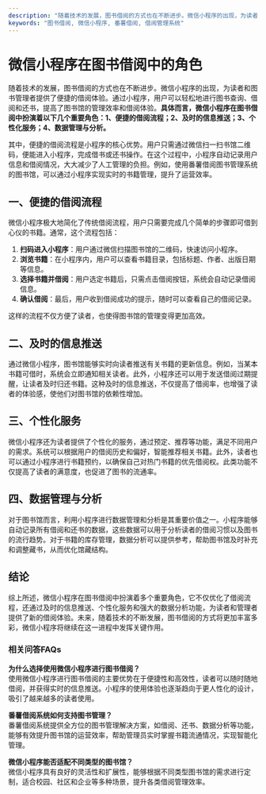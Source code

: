 ```yaml
---
description: "随着技术的发展，图书借阅的方式也在不断进步。微信小程序的出现，为读者和图书管理者提供了便捷的借阅体验。通过小程序，用户可以轻松地进行图书查询、借阅和还书，提高了图书馆的管理效率和借阅体验。**具体而言，微信小程序在图书借阅中扮演着以下几个重要角色：1、便捷的借阅流程；2、及时的信息推送；3、个性化服务；4、数据管理与分析。**"
keywords: "图书借阅, 微信小程序, 番薯借阅, 借阅管理系统"
---
```

# 微信小程序在图书借阅中的角色

随着技术的发展，图书借阅的方式也在不断进步。微信小程序的出现，为读者和图书管理者提供了便捷的借阅体验。通过小程序，用户可以轻松地进行图书查询、借阅和还书，提高了图书馆的管理效率和借阅体验。**具体而言，微信小程序在图书借阅中扮演着以下几个重要角色：1、便捷的借阅流程；2、及时的信息推送；3、个性化服务；4、数据管理与分析。**

其中，便捷的借阅流程是小程序的核心优势。用户只需通过微信扫一扫书馆二维码，便能进入小程序，完成借书或还书操作。在这个过程中，小程序自动记录用户信息和借阅情况，大大减少了人工管理的负担。例如，使用番薯借阅图书管理系统的图书馆，可以通过小程序实现实时的书籍管理，提升了运营效率。

## **一、便捷的借阅流程**

微信小程序极大地简化了传统借阅流程，用户只需要完成几个简单的步骤即可借到心仪的书籍。通常，这个流程包括：

1. **扫码进入小程序**：用户通过微信扫描图书馆的二维码，快速访问小程序。
2. **浏览书籍**：在小程序内，用户可以查看书籍目录，包括标题、作者、出版日期等信息。
3. **选择书籍并借阅**：用户选定书籍后，只需点击借阅按钮，系统会自动记录借阅信息。
4. **确认借阅**：最后，用户收到借阅成功的提示，随时可以查看自己的借阅记录。

这样的流程不仅方便了读者，也使得图书馆的管理变得更加高效。

## **二、及时的信息推送**

通过微信小程序，图书馆能够实时向读者推送有关书籍的更新信息。例如，当某本书籍可借时，系统会立即通知相关读者。此外，小程序还可以用于发送借阅过期提醒，让读者及时归还书籍。这种及时的信息推送，不仅提高了借阅率，也增强了读者的体验感，使他们对图书馆的依赖性增加。

## **三、个性化服务**

微信小程序还为读者提供了个性化的服务，通过预定、推荐等功能，满足不同用户的需求。系统可以根据用户的借阅历史和偏好，智能推荐相关书籍。此外，读者也可以通过小程序进行书籍预约，以确保自己对热门书籍的优先借阅权。此类功能不仅提高了读者的满意度，也促进了图书的流通率。

## **四、数据管理与分析**

对于图书馆而言，利用小程序进行数据管理和分析是其重要价值之一。小程序能够自动记录所有借阅和还书的数据，这些数据可以用于分析读者的借阅习惯以及图书的流行趋势。对于书籍的库存管理，数据分析可以提供参考，帮助图书馆及时补充和调整藏书，从而优化馆藏结构。

## 结论

综上所述，微信小程序在图书借阅中扮演着多个重要角色，它不仅优化了借阅流程，还通过及时的信息推送、个性化服务和强大的数据分析功能，为读者和管理者提供了新的借阅体验。未来，随着技术的不断发展，图书借阅的方式将更加丰富多彩，微信小程序将继续在这一进程中发挥关键作用。

### 相关问答FAQs

**为什么选择使用微信小程序进行图书借阅？**  
使用微信小程序进行图书借阅的主要优势在于便捷性和高效性，读者可以随时随地借阅，并获得实时的信息推送。小程序的使用体验也逐渐趋向于更人性化的设计，吸引了越来越多的读者使用。

**番薯借阅系统如何支持图书管理？**  
番薯借阅系统提供全方位的图书管理解决方案，如借阅、还书、数据分析等功能，能够有效提升图书馆的运营效率，帮助管理员实时掌握书籍流通情况，实现智能化管理。

**微信小程序能否适配不同类型的图书馆？**  
微信小程序具有良好的灵活性和扩展性，能够根据不同类型图书馆的需求进行定制，适合校园、社区和企业等多种场景，提升各类借阅管理效率。
